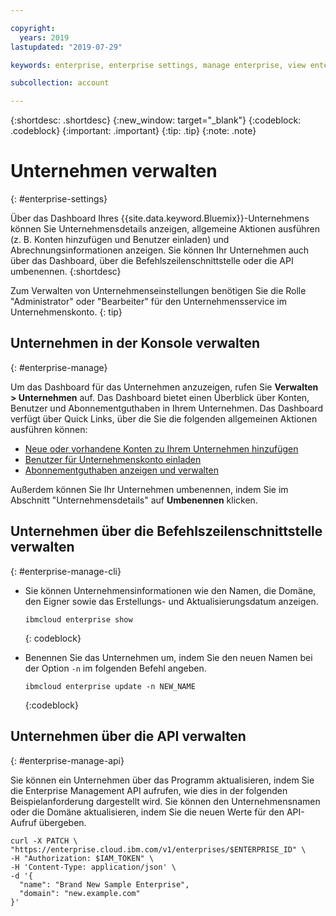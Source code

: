 ```yaml
---

copyright:
  years: 2019
lastupdated: "2019-07-29"

keywords: enterprise, enterprise settings, manage enterprise, view enterprise, rename enterprise

subcollection: account

---
```


{:shortdesc: .shortdesc}
{:new_window: target="_blank"}
{:codeblock: .codeblock}
{:important: .important}
{:tip: .tip}
{:note: .note}

# Unternehmen verwalten
{: #enterprise-settings}

Über das Dashboard Ihres {{site.data.keyword.Bluemix}}-Unternehmens können Sie Unternehmensdetails anzeigen, allgemeine Aktionen ausführen (z. B. Konten hinzufügen und Benutzer einladen) und Abrechnungsinformationen anzeigen. Sie können Ihr Unternehmen auch über das Dashboard, über die Befehlszeilenschnittstelle oder die API umbenennen.
{:shortdesc}

Zum Verwalten von Unternehmenseinstellungen benötigen Sie die Rolle "Administrator" oder "Bearbeiter" für den Unternehmensservice im Unternehmenskonto.
{: tip}

## Unternehmen in der Konsole verwalten
{: #enterprise-manage}

Um das Dashboard für das Unternehmen anzuzeigen, rufen Sie **Verwalten > Unternehmen** auf. Das Dashboard bietet einen Überblick über Konten, Benutzer und Abonnementguthaben in Ihrem Unternehmen. Das Dashboard verfügt über Quick Links, über die Sie die folgenden allgemeinen Aktionen ausführen können:
   * [Neue oder vorhandene Konten zu Ihrem Unternehmen hinzufügen](/docs/account?topic=account-enterprise-add)
   * [Benutzer für Unternehmenskonto einladen](/docs/iam?topic=iam-iamuserinv)
   * [Abonnementguthaben anzeigen und verwalten](/docs/billing-usage?topic=billing-usage-subscriptions)

Außerdem können Sie Ihr Unternehmen umbenennen, indem Sie im Abschnitt "Unternehmensdetails" auf **Umbenennen** klicken.

## Unternehmen über die Befehlszeilenschnittstelle verwalten
{: #enterprise-manage-cli}

* Sie können Unternehmensinformationen wie den Namen, die Domäne, den Eigner sowie das Erstellungs- und Aktualisierungsdatum anzeigen.

  ```
  ibmcloud enterprise show
  ```
  {: codeblock}
* Benennen Sie das Unternehmen um, indem Sie den neuen Namen bei der Option `-n` im folgenden Befehl angeben.

   ```
   ibmcloud enterprise update -n NEW_NAME
   ```
   {:codeblock}

## Unternehmen über die API verwalten
{: #enterprise-manage-api}

Sie können ein Unternehmen über das Programm aktualisieren, indem Sie die Enterprise Management API aufrufen, wie dies in der folgenden Beispielanforderung dargestellt wird. Sie können den Unternehmensnamen oder die Domäne aktualisieren, indem Sie die neuen Werte für den API-Aufruf übergeben. <!--For detailed information about the API, see the [Enterprise Management API documentation](https://{DomainName}/apidocs/enterprise-apis/enterprise#update-an-enterprise){: external}.-->

```
curl -X PATCH \
"https://enterprise.cloud.ibm.com/v1/enterprises/$ENTERPRISE_ID" \
-H "Authorization: $IAM_TOKEN" \
-H 'Content-Type: application/json' \
-d '{
  "name": "Brand New Sample Enterprise",
  "domain": "new.example.com"
}'
```
